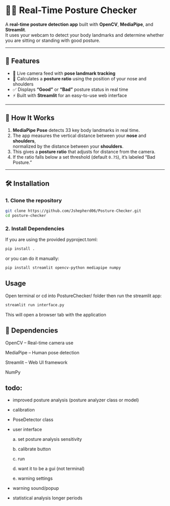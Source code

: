 # 🧍‍♂️ Real-Time Posture Checker

A **real-time posture detection app** built with **OpenCV**, **MediaPipe**, and **Streamlit**.  
It uses your webcam to detect your body landmarks and determine whether you are sitting or standing with good posture.

---

## 🚀 Features

- 🎥 Live camera feed with **pose landmark tracking**  
- 🧠 Calculates a **posture ratio** using the position of your nose and shoulders  
- ✅ Displays **“Good”** or **“Bad”** posture status in real time 
- ⚡ Built with **Streamlit** for an easy-to-use web interface  

---

## 🧩 How It Works

1. **MediaPipe Pose** detects 33 key body landmarks in real time.  
2. The app measures the vertical distance between your **nose** and **shoulders**,  
   normalized by the distance between your **shoulders**.  
3. This gives a **posture ratio** that adjusts for distance from the camera.  
4. If the ratio falls below a set threshold (default `0.75`), it’s labeled “Bad Posture.” 

---

## 🛠️ Installation

### 1. Clone the repository
```bash
git clone https://github.com/Jshepherd06/Posture-Checker.git
cd posture-checker
```

### 2. Install Dependencies
If you are using the provided pyproject.toml:
```bash
pip install .
```
or you can do it manually:
```bash
pip install streamlit opencv-python mediapipe numpy
```

## Usage
Open terminal or cd into PostureChecker/ folder then run the streamlit app:
```bash
streamlit run interface.py
```
This will open a browser tab with the application


## 🧠 Dependencies

OpenCV
 – Real-time camera use

MediaPipe
 – Human pose detection

Streamlit
 – Web UI framework

NumPy


## todo: 
  - improved posture analysis (posture analyzer class or model)
  - calibration
  - PoseDetector class
  - user interface

    a. set posture analysis sensitivity

    b. calibrate button

    c. run

    d. want it to be a gui (not terminal)

    e. warning settings
    
  - warning sound/popup
  - statistical analysis longer periods
    
